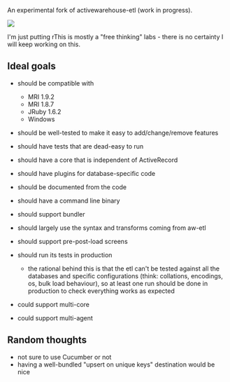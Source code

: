An experimental fork of activewarehouse-etl (work in progress).

[![](http://travis-ci.org/thbar/tinytl.png)](http://travis-ci.org/#!/thbar/tinytl)

I'm just putting rThis is mostly a "free thinking" labs - there is no certainty I will keep working on this.

## Ideal goals

* should be compatible with
  * MRI 1.9.2
  * MRI 1.8.7
  * JRuby 1.6.2
  * Windows
* should be well-tested to make it easy to add/change/remove features
* should have tests that are dead-easy to run
* should have a core that is independent of ActiveRecord
* should have plugins for database-specific code
* should be documented from the code
* should have a command line binary
* should support bundler
* should largely use the syntax and transforms coming from aw-etl
* should support pre-post-load screens

* should run its tests in production
  * the rational behind this is that the etl can't be tested against all the databases and specific configurations (think: collations, encodings, os, bulk load behaviour), so at least one run should be done in production to check everything works as expected

* could support multi-core
* could support multi-agent

## Random thoughts

* not sure to use Cucumber or not
* having a well-bundled "upsert on unique keys" destination would be nice